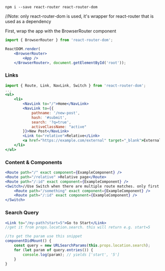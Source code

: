 ```npm
npm i --save react-router react-router-dom
```
//Note: only react-router-dom is used, it's wrapper for react-router that is used as a dependency


First, wrap the app with the BrowserRouter component
```jsx
import { BrowserRouter } from 'react-router-dom';

ReactDOM.render(
    <BrowserRouter>
        <App />
    </BrowserRouter>, document.getElementById('root'));
```

### Links

```jsx
import { Route, Link, NavLink, Switch } from 'react-router-dom';
...
<ul>
    <li>
        <NavLink to="/">Home</NavLink>
        <NavLink to={{
            pathname: '/new-post',
            hash: '#submit',
            search: '?q=true',
            activeClassName: "active"
        }}>New Post</NavLink>
        <Link to="relative">Relative</Link>
        <a href="https://example.com/external" target="_blank">External</a>
    </li>
</ul>
```

### Content & Components

```jsx
<Route path="/" exact component={ExampleComponent} />
<Route path="/relative" >Relative page</Route>
<Route path="/:id" exact component={ExampleComponent} />
<Switch>//Use Switch when there are multiple route matches. only first matched will be used
    <Route path="/something" exact component={ExampleComponent} />
    <Route path="/:id" exact component={ExampleComponent} />
</Switch>
```

### Search Query

```jsx
<Link to="/my-path?start=5">Go to Start</Link>
//get it from props.location.search. this will return e.g. start=5

//to get the param use this snippet
componentDidMount() {
    const query = new URLSearchParams(this.props.location.search);
    for (let param of query.entries()) {
        console.log(param); // yields ['start', '5']
    }
}
```
